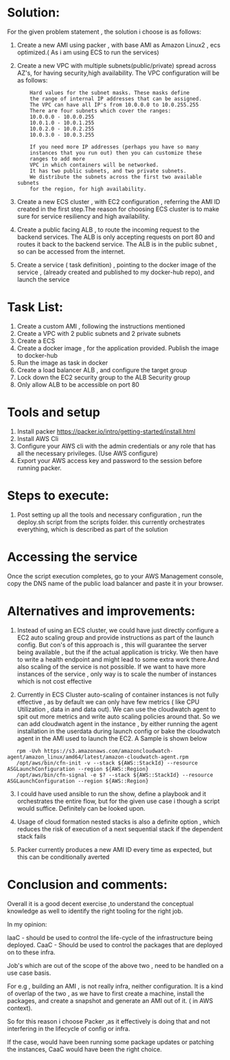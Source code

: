 
# Solution:

For the given problem statement , the solution i choose is as follows:
1. Create a new AMI using packer , with base AMI as Amazon Linux2 , ecs optimized.( As i am using ECS to run the services)
2. Create a new VPC with multiple subnets(public/private) spread across AZ's, for having security,high availability. The VPC configuration will be as follows:
    ```
        Hard values for the subnet masks. These masks define
        the range of internal IP addresses that can be assigned.
        The VPC can have all IP's from 10.0.0.0 to 10.0.255.255
        There are four subnets which cover the ranges:
        10.0.0.0 - 10.0.0.255
        10.0.1.0 - 10.0.1.255
        10.0.2.0 - 10.0.2.255
        10.0.3.0 - 10.0.3.255
      
        If you need more IP addresses (perhaps you have so many
        instances that you run out) then you can customize these
        ranges to add more
        VPC in which containers will be networked.
        It has two public subnets, and two private subnets.
        We distribute the subnets across the first two available subnets
        for the region, for high availability.
    ```

3. Create a new ECS cluster , with EC2 configuration , referring the AMI ID created in the first step.The reason for choosing ECS cluster is to make sure for service resiliency and high availability.

4. Create a public facing ALB , to route the incoming request to the backend services. The ALB is only accepting requests on port 80 and routes it back to the backend service. The ALB is in the public subnet , so can be accessed from the internet.

5. Create a service ( task definition) , pointing to the docker image of the service , (already created and published to my docker-hub repo), and launch the service

# Task List:

1. Create a custom AMI , following the instructions mentioned
2. Create a VPC with 2 public subnets and 2 private subnets
3. Create a ECS 
4. Create a docker image , for the application provided. Publish the image to docker-hub
5. Run the image as task in docker
6. Create a load balancer ALB , and configure the target group
7. Lock down the EC2 security group to the ALB Security group
8. Only allow ALB to be accessible on port 80

# Tools and setup

1. Install packer https://packer.io/intro/getting-started/install.html
2. Install AWS Cli
2. Configure your AWS cli with the admin credentials or any role that has all the necessary privileges. (Use AWS configure)
3. Export your AWS access key and password to the session before running packer.

# Steps to execute:

1. Post setting up all the tools and necessary configuration ,  run the deploy.sh script from the scripts folder.
   this currently orchestrates everything, which is described as part of the solution


# Accessing the service

Once the script execution completes, go to your AWS Management console, copy the DNS name of the public load balancer and paste it in your browser.


# Alternatives and improvements:


1. Instead of using an ECS cluster, we could have just directly configure a EC2 auto scaling group and provide instructions as part of the launch config. But con's of this approach is , this will guarantee the server being available , but the if the actual application is tricky. We then have to write a health endpoint and might lead to some extra work there.And also scaling of the service is not possible. If we want to have more instances of the service , only way is to scale the number of instances which is not cost effective

2. Currently in ECS Cluster auto-scaling of container instances is not fully effective , as by default we can only have few metrics ( like CPU Utilization , data in and data out). We can use the cloudwatch agent to spit out more metrics and write auto scaling policies around that. So we can add cloudwatch agent in the instance , by either running the agent installation in the userdata during launch config or bake the cloudwatch agent in the AMI used to launch the EC2. A Sample is shown below

 ```
    rpm -Uvh https://s3.amazonaws.com/amazoncloudwatch-agent/amazon_linux/amd64/latest/amazon-cloudwatch-agent.rpm
    /opt/aws/bin/cfn-init -v --stack ${AWS::StackId} --resource ASGLaunchConfiguration --region ${AWS::Region}
    /opt/aws/bin/cfn-signal -e $? --stack ${AWS::StackId} --resource ASGLaunchConfiguration --region ${AWS::Region}
```

3. I could have used ansible to run the show, define a playbook and it orchestrates the entire flow, but for the given use case i though a script would suffice. Definitely can be looked upon.

4. Usage of cloud formation nested stacks is also a definite option , which reduces the risk of execution of a next sequential stack if the dependent stack fails

5. Packer currently produces a new AMI ID every time as expected, but this can be conditionally averted


# Conclusion and comments:

Overall it is a good decent exercise ,to understand the conceptual knowledge as well to identify the right tooling for the right job.

In my opinion:

IaaC - should be used to control the life-cycle of the infrastructure being deployed.
CaaC - Should be used to control the packages that are deployed on to these infra.

Job's which are out of the scope of the above two , need to be handled on a use case basis. 

For e.g , building an AMI , is not really infra, neither configuration. It is a kind of overlap of the two , as we have to first create a machine, install the packages, and create a snapshot and generate an AMI out of it. ( in AWS context).

So for this reason i choose Packer ,as it effectively is doing that and not interfering in the lifecycle of config or infra.

If the case, would have been running some package updates or patching the instances, CaaC would have been the right choice.






